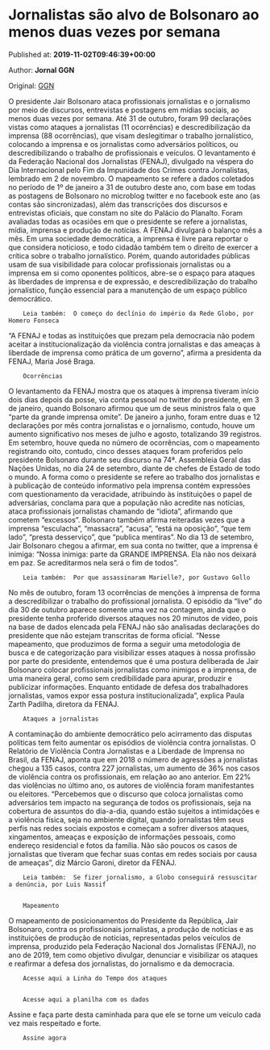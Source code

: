 
# Jornalistas são alvo de Bolsonaro ao menos duas vezes por semana

Published at: **2019-11-02T09:46:39+00:00**

Author: **Jornal GGN**

Original: [GGN](https://jornalggn.com.br/midia/jornalistas-sao-alvo-de-bolsonaro-ao-menos-duas-vezes-por-semana/)

O presidente Jair Bolsonaro ataca profissionais jornalistas e o jornalismo por meio de discursos, entrevistas e postagens em mídias sociais, ao menos duas vezes por semana. Até 31 de outubro, foram 99 declarações vistas como ataques a jornalistas (11 ocorrências) e descredibilização da imprensa (88 ocorrências), que visam deslegitimar o trabalho jornalístico, colocando a imprensa e os jornalistas como adversários políticos, ou descredibilizando o trabalho de profissionais e veículos.
O levantamento é da Federação Nacional dos Jornalistas (FENAJ), divulgado na véspera do Dia Internacional pelo Fim da Impunidade dos Crimes contra Jornalistas, lembrado em 2 de novembro. O mapeamento se refere a dados coletados no período de 1º de janeiro a 31 de outubro deste ano, com base em todas as postagens de Bolsonaro no microblog twitter e no facebook este ano (as contas são sincronizadas), além das transcrições dos discursos e entrevistas oficiais, que constam no site do Palácio do Planalto. Foram avaliadas todas as ocasiões em que o presidente se refere a jornalistas, mídia, imprensa e produção de notícias. A FENAJ divulgará o balanço mês a mês.
Em uma sociedade democrática, a imprensa é livre para reportar o que considera noticioso, e todo cidadão também tem o direito de exercer a crítica sobre o trabalho jornalístico. Porém, quando autoridades públicas usam de sua visibilidade para colocar profissionais jornalistas ou a imprensa em si como oponentes políticos, abre-se o espaço para ataques às liberdades de imprensa e de expressão, e descredibilização do trabalho jornalístico, função essencial para a manutenção de um espaço público democrático.

        Leia também:  O começo do declínio do império da Rede Globo, por Homero Fonseca
      
“A FENAJ e todas as instituições que prezam pela democracia não podem aceitar a institucionalização da violência contra jornalistas e das ameaças à liberdade de imprensa como prática de um governo”, afirma a presidenta da FENAJ, Maria José Braga.

        Ocorrências
      
O levantamento da FENAJ mostra que os ataques à imprensa tiveram início dois dias depois da posse, via conta pessoal no twitter do presidente, em 3 de janeiro, quando Bolsonaro afirmou que um de seus ministros fala o que “parte da grande imprensa omite”.
De janeiro a junho, foram entre duas e 12 declarações por mês contra jornalistas e o jornalismo, contudo, houve um aumento significativo nos meses de julho e agosto, totalizando 39 registros. Em setembro, houve queda no número de ocorrências, com o mapeamento registrando oito, contudo, cinco desses ataques foram proferidos pelo presidente Bolsonaro durante seu discurso na 74ª. Assembleia Geral das Nações Unidas, no dia 24 de setembro, diante de chefes de Estado de todo o mundo.
A forma como o presidente se refere ao trabalho dos jornalistas e à publicação de conteúdo informativo pela imprensa contém expressões com questionamento da veracidade, atribuindo às instituições o papel de adversárias, conclama para que a população não acredite nas notícias, ataca profissionais jornalistas chamando de “idiota”, afirmando que cometem “excessos”. Bolsonaro também afirma reiteradas vezes que a imprensa “esculacha”, “massacra”, “acusa”, “está na oposição”, “que tem lado”, “presta desserviço”, que “publica mentiras”.
No dia 13 de setembro, Jair Bolsonaro chegou a afirmar, em sua conta no twitter, que a imprensa é inimiga: “Nossa inimiga: parte da GRANDE IMPRENSA. Ela não nos deixará em paz. Se acreditarmos nela será o fim de todos”.

        Leia também:  Por que assassinaram Marielle?, por Gustavo Gollo
      
No mês de outubro, foram 13 ocorrências de menções à imprensa de forma a descredibilizar o trabalho do profissional jornalista. O episódio da “live” do dia 30 de outubro aparece somente uma vez na contagem, ainda que o presidente tenha proferido diversos ataques nos 20 minutos de vídeo, pois na base de dados elencada pela FENAJ não são analisadas declarações do presidente que não estejam transcritas de forma oficial.
“Nesse mapeamento, que produzimos de forma a seguir uma metodologia de busca e de categorização para visibilizar esses ataques à nossa profissão por parte do presidente, entendemos que é uma postura deliberada de Jair Bolsonaro colocar profissionais jornalistas como inimigos e a imprensa, de uma maneira geral, como sem credibilidade para apurar, produzir e publicizar informações. Enquanto entidade de defesa dos trabalhadores jornalistas, vamos expor essa postura institucionalizada”, explica Paula Zarth Padilha, diretora da FENAJ.

        Ataques a jornalistas
      
A contaminação do ambiente democrático pelo acirramento das disputas políticas tem feito aumentar os episódios de violência contra jornalistas. O Relatório de Violência Contra Jornalistas e a Liberdade de Imprensa no Brasil, da FENAJ, aponta que em 2018 o número de agressões a jornalistas chegou a 135 casos, contra 227 jornalistas, um aumento de 36% nos casos de violência contra os profissionais, em relação ao ano anterior. Em 22% das violências no último ano, os autores de violência foram manifestantes ou eleitores.
“Percebemos que o discurso que coloca jornalistas como adversários tem impacto na segurança de todos os profissionais, seja na cobertura de assuntos do dia-a-dia, quando estão sujeitos a intimidações e a violência física, seja no ambiente digital, quando jornalistas têm seus perfis nas redes sociais expostos e começam a sofrer diversos ataques, xingamentos, ameaças e exposição de informações pessoais, como endereço residencial e fotos da família. Não são poucos os casos de jornalistas que tiveram que fechar suas contas em redes sociais por causa de ameaças”, diz Márcio Garoni, diretor da FENAJ.

        Leia também:  Se fizer jornalismo, a Globo conseguirá ressuscitar a denúncia, por Luis Nassif
      

        Mapeamento
      
O mapeamento de posicionamentos do Presidente da República, Jair Bolsonaro, contra os profissionais jornalistas, a produção de notícias e as instituições de produção de notícias, representadas pelos veículos de imprensa, produzido pela Federação Nacional dos Jornalistas (FENAJ), no ano de 2019, tem como objetivo divulgar, denunciar e visibilizar os ataques e reafirmar a defesa dos jornalistas, do jornalismo e da democracia.

        Acesse aqui a Linha do Tempo dos ataques 
      

        Acesse aqui a planilha com os dados
      
Assine e faça parte desta caminhada para que ele se torne um veículo cada vez mais respeitado e forte.

        Assine agora
      
